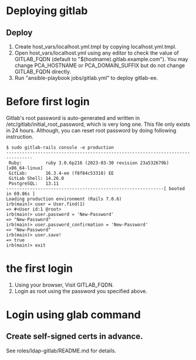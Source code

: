 # Deploying gitlab

## Deploy 
1. Create host_vars/localhost.yml.tmpl by copying localhost.yml.tmpl.
2. Open host_vars/localhost.yml using any editor to check the value of GITLAB_FQDN (default to "$(hostname).gitlab.example.com"). You may change PCA_HOSTNAME or PCA_DOMAIN_SUFFIX but do not change GITLAB_FQDN directly.
3. Run "ansible-playbook jobs/gitlab.yml" to deploy gitlab-ee.

# Before first login

Gitlab's root password is auto-generated and written in /etc/gitlab/initial_root_password, which is very long one. This file only exists in 24 hours.
Although, you can reset root password by doing following instruction.

```
$ sudo gitlab-rails console -e production
--------------------------------------------------------------------------------
 Ruby:         ruby 3.0.6p216 (2023-03-30 revision 23a532679b) [x86_64-linux]
 GitLab:       16.3.4-ee (f8f84c53318) EE
 GitLab Shell: 14.26.0
 PostgreSQL:   13.11
------------------------------------------------------------[ booted in 69.86s ]
Loading production environment (Rails 7.0.6)
irb(main)> user = User.find(1)
=> #<User id:1 @root>
irb(main)> user.password = 'New-Password'
=> "New-Password"
irb(main)> user.password_confirmation = 'New-Password'
=> "New-Password"
irb(main)> user.save!
=> true
irb(main)> exit
```

# the first login

1. Using your browser, Visit GITLAB_FQDN.
2. Login as root using the password you specified above.

# Login using glab command


## Create self-signed certs in advance.

See roles/ldap-gitlab/README.md for details.
